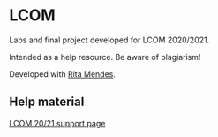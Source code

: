 # LCOM

Labs and final project developed for LCOM 2020/2021.

Intended as a help resource. Be aware of plagiarism!

Developed with [Rita Mendes](https://github.com/eukia).

## Help material

[LCOM 20/21 support page](https://paginas.fe.up.pt/~pfs/aulas/lcom2020/)
